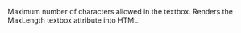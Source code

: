 ﻿Maximum number of characters allowed in the textbox. Renders the MaxLength textbox attribute into HTML.